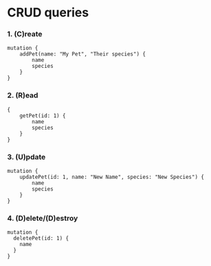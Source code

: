 # CRUD queries

### 1. (C)reate
```
mutation {
    addPet(name: "My Pet", "Their species") {
        name
        species
    }
}
 ```
### 2. (R)ead 
```
{
    getPet(id: 1) {
        name
        species
    }
}
 ``` 
### 3. (U)pdate
``` 
mutation {
    updatePet(id: 1, name: "New Name", species: "New Species") {
        name
        species
    }
}
```
### 4. (D)elete/(D)estroy
```
mutation {
  deletePet(id: 1) {
    name
  }
}
```